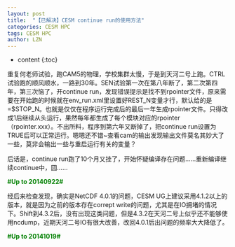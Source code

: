 ```yaml
---
layout: post
title:  "【已解决】CESM continue run的使用方法" 
categories: CESM HPC
tags: CESM HPC
author: LZN
---
```


* content
{:toc}

重复何老师试验，跑CAM5的物理，学校集群太慢，于是到天河二号上跑。CTRL试验跑的顺风顺水，一路到30年。SEN试验第一次在第八年断了，第二次第四年，第三次恼了，开continue run，发现错误提示是找不到rpointer文件，原来需要在开始跑的时候就在env_run.xml里设置好REST_N变量才行，默认给的是=$STOP_N。也就是仅仅在程序运行完成后的最后一年生成rpointer文件。只得改成1后继续从头运行，果然每年都生成了每个模块对应的rpointer（rpointer.xxx）。不出所料，程序到第六年又断掉了，把continue run设置为TRUE后可以正常运行。嗯嗯还不错~查看cam的输出发现输出文件莫名其妙大了一些，莫非会输出一些与重启运行有关的变量？

后话是，continue run跑了10个月又挂了，开始怀疑编译存在问题……重新编译继续continue中，囧……

<strong><span style="color: #008000;">#Up to 20140922#</span></strong>

经后来检查发现，确实是NetCDF 4.0.1的问题，CESM UG上建议采用4.1.2以上的版本，就是因为之前的版本存在corrept write的问题，尤其是在IO拥堵的情况下。Shift到4.3.2后，没有出现这类问题，但是4.3.2在天河二号上似乎还不能够使用ncdump，近期天河二号IO有很大改善，改回4.0.1后出问题的频率大大降低了。

<strong><span style="color: #008000;">#Up to 20141019#</span></strong>